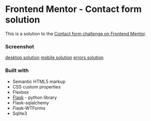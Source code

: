 # Frontend Mentor - Contact form solution

This is a solution to the [Contact form challenge on Frontend Mentor](https://www.frontendmentor.io/challenges/contact-form--G-hYlqKJj).

### Screenshot

[desktop solution](./screenshots/desktop.png)
[mobile solution](./screenshots/mobile.png)
[errors solution](./screenshots/errors-preview.png)

### Built with

- Semantic HTML5 markup
- CSS custom properties
- Flexbox
- [Flask](https://flask.palletsprojects.com/en/3.0.x/) - python library
- Flask-sqlalchemy
- Flask-WTForms
- Sqlite3

